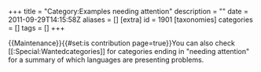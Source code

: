 +++
title = "Category:Examples needing attention"
description = ""
date = 2011-09-29T14:15:58Z
aliases = []
[extra]
id = 1901
[taxonomies]
categories = []
tags = []
+++

{{Maintenance}}{{#set:is contribution page=true}}You can also check [[:Special:Wantedcategories]] for categories ending in "needing attention" for a summary of which languages are presenting problems.
